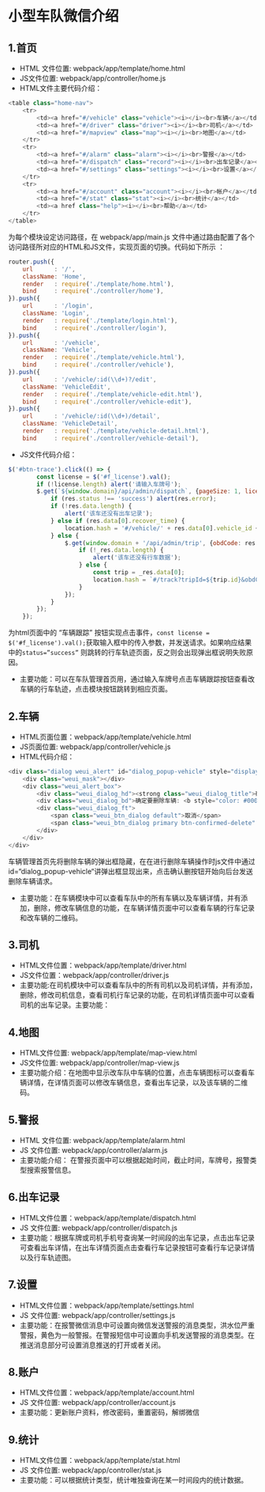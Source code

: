 # 小型车队微信介绍
## 1.首页
+	HTML 文件位置:  webpack/app/template/home.html
+	JS文件位置:  webpack/app/controller/home.js
+ HTML文件主要代码介绍：
```javascript
<table class="home-nav">
    <tr>
        <td><a href="#/vehicle" class="vehicle"><i></i><br>车辆</a></td>
        <td><a href="#/driver" class="driver"><i></i><br>司机</a></td>
        <td><a href="#/mapview" class="map"><i></i><br>地图</a></td>
    </tr>
    <tr>
        <td><a href="#/alarm" class="alarm"><i></i><br>警报</a></td>
        <td><a href="#/dispatch" class="record"><i></i><br>出车记录</a></td>
        <td><a href="#/settings" class="settings"><i></i><br>设置</a></td>
    </tr>
    <tr>
        <td><a href="#/account" class="account"><i></i><br>帐户</a></td>
        <td><a href="#/stat" class="stat"><i></i><br>统计</a></td>
        <td><a href class="help"><i></i><br>帮助</a></td>
    </tr>
</table>
```
 
为每个模块设定访问路径，在 webpack/app/main.js 文件中通过路由配置了各个访问路径所对应的HTML和JS文件，实现页面的切换。代码如下所示 ： 	
```javascript
router.push({
    url      : '/',
    className: 'Home',
    render   : require('./template/home.html'),
    bind     : require('./controller/home'),
}).push({
    url      : '/login',
    className: 'Login',
    render   : require('./template/login.html'),
    bind     : require('./controller/login'),
}).push({
    url      : '/vehicle',
    className: 'Vehicle',
    render   : require('./template/vehicle.html'),
    bind     : require('./controller/vehicle'),
}).push({
    url      : '/vehicle/:id(\\d+)?/edit',
    className: 'VehicleEdit',
    render   : require('./template/vehicle-edit.html'),
    bind     : require('./controller/vehicle-edit'),
}).push({
    url      : '/vehicle/:id(\\d+)/detail',
    className: 'VehicleDetail',
    render   : require('./template/vehicle-detail.html'),
    bind     : require('./controller/vehicle-detail'),
```
+ JS文件代码介绍：
```javascript
$('#btn-trace').click(() => {
        const license = $('#f_license').val();
        if (!license.length) alert('请输入车牌号');
        $.get(`${window.domain}/api/admin/dispatch`, {pageSize: 1, license: license}, res => {
            if (res.status !== 'success') alert(res.error);
            if (!res.data.length) {
                alert('该车还没有出车记录');
            } else if (res.data[0].recover_time) {
                location.hash = '#/vehicle/' + res.data[0].vehicle_id + '/detail';
            } else {
                $.get(window.domain + '/api/admin/trip', {obdCode: res.data[0].obd_code, pageSize: 1}, _res => {
                    if (!_res.data.length) {
                        alert('该车还没有行车数据');
                    } else {
                        const trip = _res.data[0];
                        location.hash = `#/track?tripId=${trip.id}&obdCode=${trip.obdCode}`;
                    }
                });
            }
        });
    });
```
为html页面中的 “车辆跟踪” 按钮实现点击事件，`const license = $('#f_license').val();`获取输入框中的传入参数，并发送请求。如果响应结果中的`status=”success”` 则跳转的行车轨迹页面，反之则会出现弹出框说明失败原因。
+ 主要功能：可以在车队管理首页用，通过输入车牌号点击车辆跟踪按钮查看改车辆的行车轨迹，点击模块按钮跳转到相应页面。  

## 2.车辆
+ HTML页面位置：webpack/app/template/vehicle.html
+ JS页面位置: webpack/app/controller/vehicle.js
+ HTML代码介绍：
```javascript
<div class="dialog weui_alert" id="dialog_popup-vehicle" style="display: none;">
    <div class="weui_mask"></div>
    <div class="weui_alert_box">
        <div class="weui_dialog_hd"><strong class="weui_dialog_title">确认消息</strong></div>
        <div class="weui_dialog_bd">确定要删除车辆: <b style="color: #000;">{license}</b> ?</div>
        <div class="weui_dialog_ft">
            <span class="weui_btn_dialog default">取消</span>
            <span class="weui_btn_dialog primary btn-confirmed-delete" data-id="{id}">确定</span>
        </div>
    </div>
</div>
```
车辆管理首页先将删除车辆的弹出框隐藏，在在进行删除车辆操作时js文件中通过id=“dialog_popup-vehicle“讲弹出框显现出来，点击确认删按钮开始向后台发送删除车辆请求。
+ 主要功能：在车辆模块中可以查看车队中的所有车辆以及车辆详情，并有添加，删除，修改车辆信息的功能，在车辆详情页面中可以查看车辆的行车记录和改车辆的二维码。

## 3.司机
+ HTML文件位置：webpack/app/template/driver.html
+ JS文件位置：webpack/app/controller/driver.js
+ 主要功能:在司机模块中可以查看车队中的所有司机以及司机详情，并有添加，删除，修改司机信息，查看司机行车记录的功能，在司机详情页面中可以查看司机的出车记录。主要功能：

## 4.地图
+ HTML文件位置: webpack/app/template/map-view.html
+ JS文件位置: webpack/app/controller/map-view.js	
+ 主要功能介绍：在地图中显示改车队中车辆的位置，点击车辆图标可以查看车辆详情，在详情页面可以修改车辆信息，查看出车记录，以及该车辆的二维码。

## 5.警报
+ HTML 文件位置:	webpack/app/template/alarm.html
+ JS 文件位置: webpack/app/controller/alarm.js
+ 主要功能介绍： 在警报页面中可以根据起始时间，截止时间，车牌号，报警类型搜索报警信息。

## 6.出车记录
+ HTML文件位置：webpack/app/template/dispatch.html
+ JS 文件位置: webpack/app/controller/dispatch.js
+ 主要功能：根据车牌或司机手机号查询某一时间段的出车记录，点击出车记录可查看出车详情，在出车详情页面点击查看行车记录按钮可查看行车记录详情以及行车轨迹图。

## 7.设置
+ HTML文件位置：webpack/app/template/settings.html
+ JS 文件位置: webpack/app/controller/settings.js
+ 主要功能：在报警微信消息中可设置向微信发送警报的消息类型，洪水位严重警报，黄色为一般警报。在警报短信中可设置向手机发送警报的消息类型。在推送消息部分可设置消息推送的打开或者关闭。

## 8.账户
+ HTML文件位置：webpack/app/template/account.html
+ JS 文件位置: webpack/app/controller/account.js
+ 主要功能：更新账户资料，修改密码，重置密码，解绑微信

## 9.统计
+ HTML文件位置：webpack/app/template/stat.html
+ JS 文件位置: webpack/app/controller/stat.js
+ 主要功能：可以根据统计类型，统计唯独查询在某一时间段内的统计数据。
